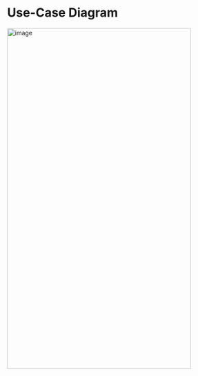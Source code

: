 # Use-Case Diagram

<img width="426" height="787" alt="image" src="https://github.com/user-attachments/assets/85d7aa7c-9d09-4e04-92fe-d8f0e0f44b8e" />
